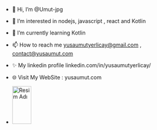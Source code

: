 
- 👋 Hi, I’m @Umut-jpg
- 👀 I’m interested in  nodejs, javascript , react and Kotlin
- 🌱 I’m currently learning Kotlin
- 📫 How to reach me yusaumutyerlicay@gmail.com , contact@yusaumut.com
- ✨ My linkedin profile linkedin.com/in/yusaumutyerlicay/
- 🌐 Visit My WebSite : yusaumut.com

-  <img src="https://github.com/Umut-jpg/MobileCurrencyApp/assets/77737561/fea3b1b3-5dd5-413b-9ca4-346d0b658057 " alt="Resim Adı" width="50" height="100"> 
